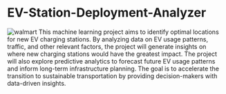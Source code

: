 # EV-Station-Deployment-Analyzer
![walmart](https://github.com/NYC-data-science-team-project/EV-Station-Deployment-Analyzer/assets/114702251/aae490a7-ec53-451d-8fa7-507b2eed00e9)
This machine learning project aims to identify optimal locations for new EV charging stations. By analyzing data on EV usage patterns, traffic, and other relevant factors, the project will generate insights on where new charging stations would have the greatest impact. The project will also explore predictive analytics to forecast future EV usage patterns and inform long-term infrastructure planning. The goal is to accelerate the transition to sustainable transportation by providing decision-makers with data-driven insights. 
